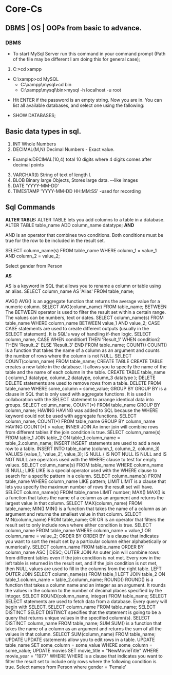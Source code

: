 # Core-Cs
## DBMS | OS | OOPs from basic to advance.



### DBMS

* To start MySql Server run this command in your command prompt (Path of the file may be different I am doing this for general case);

1. C:\>cd xampp
  - C:\xampp>cd MySQL 
    - C:\xampp\mysql>cd bin 
     - C:\xampp\mysql\bin>mysql -h localhost -u root
* Hit ENTER if the password is an empty string. Now you are in. You can list all available databases, and select one using the fallowing:

* SHOW DATABASES;


## Basic data types in sql.

1. INT              Whole Numbers
2. DECIMAL(M,N)     Decimal Numbers - Exact value. 
- Example:DECIMAL(10,4) total 10 digits where 4 digits comes after decimal points
3. VARCHAR(l)       String of text of length l.
4. BLOB             Binary large Objects, Stores large data. --like images
5. DATE             'YYYY-MM-DD'
6. TIMESTAMP         'YYYY-MM-DD  HH:MM:SS' -used for recording

## Sql Commands
**ALTER TABLE:**
ALTER TABLE lets you add columns to a table in a database.
ALTER TABLE table_name ADD column_name datatype;
**AND**
<p>AND is an operator that combines two conditions. Both conditions must be true for the row
to be included in the result set.<p>
<p>SELECT column_name(s) FROM table_name WHERE column_1 = value_1 AND column_2 =
value_2;</p>
<p>Select gender from Person</p>

 **AS**
 <p>AS is a keyword in SQL that allows you to rename a column or table using an alias.
SELECT column_name AS 'Alias' FROM table_name;<p>
AVG()
AVG() is an aggregate function that returns the average value for a numeric column.
SELECT AVG(column_name) FROM table_name;
BETWEEN
The BETWEEN operator is used to filter the result set within a certain range. The values
can be numbers, text or dates.
SELECT column_name(s) FROM table_name WHERE column_name BETWEEN value_1 AND value_2;
CASE
CASE statements are used to create different outputs (usually in the SELECT statement). It
is SQL's way of handling if-then logic.
SELECT column_name,
CASE
WHEN condition1 THEN 'Result_1'
WHEN condition2 THEN 'Result_2'
ELSE 'Result_3'
END
FROM table_name;
COUNT()
COUNT() is a function that takes the name of a column as an argument and counts the
number of rows where the column is not NULL.
SELECT COUNT(column_name) FROM table_name;
CREATE TABLE
CREATE TABLE creates a new table in the database. It allows you to specify the name of
the table and the name of each column in the table.
CREATE TABLE table_name (
column_1 datatype,
column_2 datatype,
column_3 datatype
);
DELETE
DELETE statements are used to remove rows from a table.
DELETE FROM table_name WHERE some_column = some_value;
GROUP BY
GROUP BY is a clause in SQL that is only used with aggregate functions. It is used in
collaboration with the SELECT statement to arrange identical data into groups.
SELECT column_name, COUNT(*)
FROM table_name
GROUP BY column_name;
HAVING
HAVING was added to SQL because the WHERE keyword could not be used with
aggregate functions.
SELECT column_name, COUNT(*)
FROM table_name
GROUP BY column_name
HAVING COUNT(*) > value;
INNER JOIN
An inner join will combine rows from different tables if the join condition is true.
SELECT column_name(s)
FROM table_1
JOIN table_2
ON table_1.column_name = table_2.column_name;
INSERT
INSERT statements are used to add a new row to a table.
INSERT INTO table_name (column_1, column_2, column_3) VALUES (value_1, 'value_2',
value_3);
IS NULL / IS NOT NULL
IS NULL and IS NOT NULL are operators used with the WHERE clause to test for empty
values.
SELECT column_name(s)
FROM table_name
WHERE column_name IS NULL;
LIKE
LIKE is a special operator used with the WHERE clause to search for a specific pattern in a
column.
SELECT column_name(s) FROM table_name WHERE column_name LIKE pattern;
LIMIT
LIMIT is a clause that lets you specify the maximum number of rows the result set will have.
SELECT column_name(s) FROM table_name LIMIT number;
MAX()
MAX() is a function that takes the name of a column as an argument and returns the largest
value in that column.
SELECT MAX(column_name) FROM table_name;
MIN()
MIN() is a function that takes the name of a column as an argument and returns the
smallest value in that column.
SELECT MIN(column_name) FROM table_name;
OR
OR is an operator that filters the result set to only include rows where either condition is
true.
SELECT column_name FROM table_name WHERE column_name = value_1 OR column_name =
value_2;
ORDER BY
ORDER BY is a clause that indicates you want to sort the result set by a particular column
either alphabetically or numerically.
SELECT column_name FROM table_name ORDER BY column_name ASC | DESC;
OUTER JOIN
An outer join will combine rows from different tables even if the join condition is not met.
Every row in the left table is returned in the result set, and if the join condition is not met,
then NULL values are used to fill in the columns from the right table.
LEFT OUTER JOIN
SELECT column_name(s) FROM table_1
LEFT JOIN table_2
ON table_1.column_name = table_2.column_name;
ROUND()
ROUND() is a function that takes a column name and an integer as an argument. It rounds
the values in the column to the number of decimal places specified by the integer.
SELECT ROUND(column_name, integer) FROM table_name;
SELECT
SELECT statements are used to fetch data from a database. Every query will begin with
SELECT.
SELECT column_name FROM table_name;
SELECT DISTINCT
SELECT DISTINCT specifies that the statement is going to be a query that returns unique
values in the specified column(s).
SELECT DISTINCT column_name FROM table_name;
SUM
SUM() is a function that takes the name of a column as an argument and returns the sum of
all the values in that column.
SELECT SUM(column_name) FROM table_name;
UPDATE
UPDATE statements allow you to edit rows in a table.
UPDATE table_name SET some_column = some_value WHERE some_column = some_value;
UPDATE movies SET movie_title = "NewMovieTitle" WHERE movie_year = "1977"
WHERE
WHERE is a clause that indicates you want to filter the result set to include only rows where
the following condition is true.
Select names from Person where gender = ‘Female’
